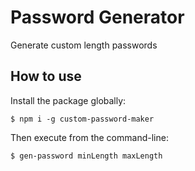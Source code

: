 # Password Generator
Generate custom length passwords
## How to use
Install the package globally:
```
$ npm i -g custom-password-maker
```
Then execute from the command-line:
```
$ gen-password minLength maxLength
```